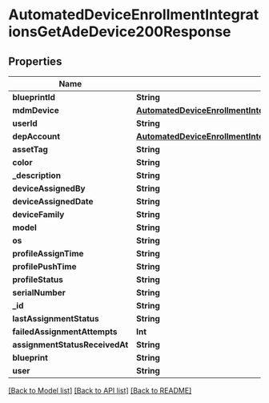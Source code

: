 # AutomatedDeviceEnrollmentIntegrationsGetAdeDevice200Response

## Properties
Name | Type | Description | Notes
------------ | ------------- | ------------- | -------------
**blueprintId** | **String** |  | [optional] 
**mdmDevice** | [**AutomatedDeviceEnrollmentIntegrationsGetAdeDevice200ResponseMdmDevice**](AutomatedDeviceEnrollmentIntegrationsGetAdeDevice200ResponseMdmDevice.md) |  | [optional] 
**userId** | **String** |  | [optional] 
**depAccount** | [**AutomatedDeviceEnrollmentIntegrationsGetAdeDevice200ResponseDepAccount**](AutomatedDeviceEnrollmentIntegrationsGetAdeDevice200ResponseDepAccount.md) |  | [optional] 
**assetTag** | **String** |  | [optional] 
**color** | **String** |  | [optional] 
**_description** | **String** |  | [optional] 
**deviceAssignedBy** | **String** |  | [optional] 
**deviceAssignedDate** | **String** |  | [optional] 
**deviceFamily** | **String** |  | [optional] 
**model** | **String** |  | [optional] 
**os** | **String** |  | [optional] 
**profileAssignTime** | **String** |  | [optional] 
**profilePushTime** | **String** |  | [optional] 
**profileStatus** | **String** |  | [optional] 
**serialNumber** | **String** |  | [optional] 
**_id** | **String** |  | [optional] 
**lastAssignmentStatus** | **String** |  | [optional] 
**failedAssignmentAttempts** | **Int** |  | [optional] 
**assignmentStatusReceivedAt** | **String** |  | [optional] 
**blueprint** | **String** |  | [optional] 
**user** | **String** |  | [optional] 

[[Back to Model list]](../README.md#documentation-for-models) [[Back to API list]](../README.md#documentation-for-api-endpoints) [[Back to README]](../README.md)


